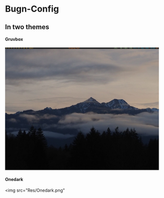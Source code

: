 # Bugn-Config

<h2>In two themes</h2>

<h4>Gruvbox</h4>

<img src="Res/Gruvbox.png">

<h4>Onedark</h4>

<img src="Res/Onedark.png"
